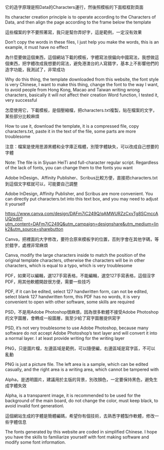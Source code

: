 它的造字原理是照Data的Characters運行，然後照模板的下面框框對頁面

Its character creation principle is to operate according to the Characters of Data, and then align the page according to the frame below the template

這些檔案的字不要照著寫，我只是幫你弄好字，這是範例，一定沒有效果

Don’t copy the words in these files, I just help you make the words, this is an example, it must have no effect

為什麼要做這個東西，這個網站下載的模板，字體寫法很偏向中國寫法，我想做這個東西，把字體改成我想要的寫法，避免港澳台的人寫錯字，基本上不影響他們的造字功能，我測試了，非常成功

Why do this thing, the template downloaded from this website, the font style is very Chinese, I want to make this thing, change the font to the way I want, to avoid people from Hong Kong, Macao and Taiwan writing wrong characters, basically it will not affect their creation Word function, I tested it, very successful

怎麼使用它，下載模板，是個壓縮檔，把characters.txt複製，貼在檔案的文字，某些部分比較麻煩

How to use it, download the template, it is a compressed file, copy characters.txt, paste it in the text of the file, some parts are more troublesome

注意：檔案是使用思源黑體和全字庫正楷體，別管字體缺失，可以改成自己想要的字體

Note: The file is in Siyuan HeiTi and full-character regular script. Regardless of the lack of fonts, you can change them to the fonts you want

Adobe InDesign、Affinity Publisher、Scribus比較方便，直接把characters.txt到這個文字框就可以，可能要自己調整

Adobe InDesign, Affinity Publisher, and Scribus are more convenient. You can directly put characters.txt into this text box, and you may need to adjust it yourself

https://www.canva.com/design/DAFm7iC249Q/qAMWURZzCxvTg8SCmccAUQ/edit?utm_content=DAFm7iC249Q&utm_campaign=designshare&utm_medium=link2&utm_source=sharebutton

Canva，把裡面的大字修改，要符合原來模板字的位置，否則字會在其他字碼，等於錯字，處裡非常麻煩

Canva, modify the large characters inside to match the position of the original template characters, otherwise the characters will be in other characters, which is equal to a typo, which is very troublesome

PDF，如果可以編輯，選127手寫表格，不能編輯，選空127手寫表格，這個沒字PDF，用其他軟體開啟很方便，需要一些技巧

PDF, if it can be edited, select 127 handwritten form, can not be edited, select blank 127 handwritten form, this PDF has no words, it is very convenient to open with other software, some skills are required

PSD，不是用Adobe Photoshop很麻煩，因為很多軟體不接受Adobe Photoshop的文字圖層，會轉成一般圖層，我至少給了寫字圖層提供寫字

PSD, it’s not very troublesome to use Adobe Photoshop, because many software do not accept Adobe Photoshop’s text layer and will convert it into a normal layer. I at least provide writing for the writing layer

PNG，只是圖片檔，左邊區域是範例，可以隨便編，右邊區域是寫字區，不可以亂動

PNG is just a picture file. The left area is a sample, which can be edited casually, and the right area is a writing area, which cannot be tampered with

Alpha，是透明圖片，建議用於主版的背景，別改顏色，一定要保持黑色，避免生成字體失效

Alpha, is a transparent image, it is recommended to be used for the background of the main board, do not change the color, must keep black, to avoid invalid font generation\

這個網站生成的字體是簡體編碼，希望你有個技術，去熟悉字體製作軟體，修改一些字體信息

The fonts generated by this website are coded in simplified Chinese. I hope you have the skills to familiarize yourself with font making software and modify some font information.
